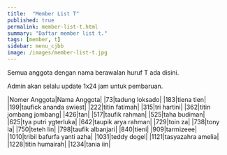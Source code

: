 ```yaml
---
title:  "Member List T"
published: true
permalink: member-list-t.html
summary: "Daftar member list t."
tags: [member, t]
sidebar: menu_cjbb
image: /images/member-list-t.jpg
---
```


Semua anggota dengan nama berawalan huruf T ada disini.

Admin akan selalu update 1x24 jam untuk pembaruan.

|Nomer Anggota|Nama Anggota|
|73|tadung loksado|
|183|tiena tien|
|199|taufick ananda swiest|
|222|titin fatimah|
|315|tri hartini|
|362|titin jombang jombang|
|426|tan|
|517|taufik rahman|
|525|taha budiman|
|625|tya putri ygterluka|
|642|taupik arya rahman|
|729|toin za|
|738|tony la|
|750|teteh lin|
|798|taufik albanjari|
|840|tieni|
|909|tarmizeee|
|1010|tribil bafurfa yanti azha|
|1031|teddy dogel|
|1121|tasyazahra amelia|
|1228|titin humairah|
|1234|tania iin|
